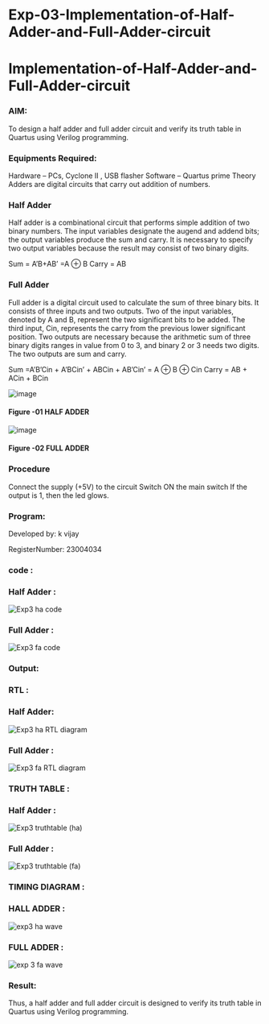 # Exp-03-Implementation-of-Half-Adder-and-Full-Adder-circuit

# Implementation-of-Half-Adder-and-Full-Adder-circuit
### AIM:
To design a half adder and full adder circuit and verify its truth table in Quartus using Verilog programming.

### Equipments Required:
Hardware – PCs, Cyclone II , USB flasher
Software – Quartus prime
Theory
Adders are digital circuits that carry out addition of numbers.

### Half Adder
Half adder is a combinational circuit that performs simple addition of two binary numbers. The input variables designate the augend and addend bits; the output variables produce the sum and carry. It is necessary to specify two output variables because the result may consist of two binary digits.

Sum = A’B+AB’ =A ⊕ B Carry = AB

### Full Adder
Full adder is a digital circuit used to calculate the sum of three binary bits. It consists of three inputs and two outputs. Two of the input variables, denoted by A and B, represent the two significant bits to be added. The third input, Cin, represents the carry from the previous lower significant position. Two outputs are necessary because the arithmetic sum of three binary digits ranges in value from 0 to 3, and binary 2 or 3 needs two digits. The two outputs are sum and carry.

Sum =A’B’Cin + A’BCin’ + ABCin + AB’Cin’ = A ⊕ B ⊕ Cin Carry = AB + ACin + BCin

 ![image](https://user-images.githubusercontent.com/36288975/163552156-a13e5a56-c638-4110-97d9-8896907c8d25.png)

#### Figure -01 HALF ADDER 


![image](https://user-images.githubusercontent.com/36288975/163552057-b3547877-6d07-45b4-b7e0-bcfebfad9e1d.png)

#### Figure -02 FULL ADDER 

### Procedure

Connect the supply (+5V) to the circuit
Switch ON the main switch
If the output is 1, then the led glows.
### Program:

Developed by: k vijay 

RegisterNumber: 23004034 

### code :

### Half Adder :

![Exp3 ha code](https://github.com/vijaygowdu/Exp-02-Implementation-of-Half-Adder-and-Full-Adder-circuit/assets/147473788/f4b7a5f8-0622-40ac-820c-b29559be88d3)

### Full Adder :

![Exp3 fa code](https://github.com/vijaygowdu/Exp-02-Implementation-of-Half-Adder-and-Full-Adder-circuit/assets/147473788/2a459e13-5abc-4e0a-9c4c-60068a7339d4)


### Output:
### RTL :
### Half Adder:

![Exp3 ha RTL diagram](https://github.com/vijaygowdu/Exp-02-Implementation-of-Half-Adder-and-Full-Adder-circuit/assets/147473788/0bf5dc49-7257-4b3e-937a-f80065c75438)

### Full Adder :

![Exp3 fa RTL diagram](https://github.com/vijaygowdu/Exp-02-Implementation-of-Half-Adder-and-Full-Adder-circuit/assets/147473788/5dc7dd46-3910-4096-9a56-f165228e110a)


### TRUTH TABLE :
### Half Adder :

![Exp3 truthtable (ha)](https://github.com/vijaygowdu/Exp-02-Implementation-of-Half-Adder-and-Full-Adder-circuit/assets/147473788/796c6edd-90f2-4f83-8607-bf76f87dce4f)

### Full Adder :

![Exp3 truthtable (fa)](https://github.com/vijaygowdu/Exp-02-Implementation-of-Half-Adder-and-Full-Adder-circuit/assets/147473788/4650726b-772f-46e4-95e5-f36da3cea1b2)

### TIMING DIAGRAM :
### HALL ADDER :

![exp3 ha wave](https://github.com/vijaygowdu/Exp-02-Implementation-of-Half-Adder-and-Full-Adder-circuit/assets/147473788/e6f0f168-454b-4b3b-9853-1e4c77b72192)

### FULL ADDER :

![exp 3 fa wave](https://github.com/vijaygowdu/Exp-02-Implementation-of-Half-Adder-and-Full-Adder-circuit/assets/147473788/103f1c1f-238a-4b87-8add-852129284c02)

 
### Result:
Thus, a half adder and full adder circuit is designed to verify its truth table in Quartus using Verilog
programming.

